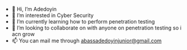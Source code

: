 - 👋 Hi, I’m Adedoyin
- 👀 I’m interested in Cyber Security
- 🌱 I’m currently learning how to perform penetration testing
- 💞️ I’m looking to collaborate on with anyone on penetration testing so i acn grow
- 📫 You can mail me through abassadedoyinjunior@gmail.com

<!---
Mindless-kun/Mindless-kun is a ✨ special ✨ repository because its `README.md` (this file) appears on your GitHub profile.
You can click the Preview link to take a look at your changes.
--->
